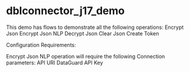 # dblconnector_j17_demo

This demo has flows to demonstrate all the following operations:
Encrypt Json
Encrypt Json NLP
Decrypt Json
Clear Json
Create Token

Configuration Requirements:

Encrypt Json NLP operation will require the following Connection parameters:
API URI
DataGuard API Key
